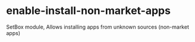 # enable-install-non-market-apps
SetBox module, Allows installing apps from unknown sources (non-market apps)
